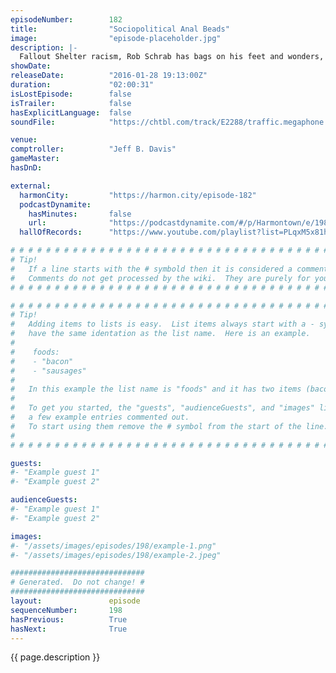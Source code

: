```yaml
---
episodeNumber:        182
title:                "Sociopolitical Anal Beads"
image:                "episode-placeholder.jpg"
description: |-
  Fallout Shelter racism, Rob Schrab has bags on his feet and wonders, how come we haven't gone down? harmontown.com/live
showDate:             
releaseDate:          "2016-01-28 19:13:00Z"
duration:             "02:00:31"
isLostEpisode:        false
isTrailer:            false
hasExplicitLanguage:  false
soundFile:            "https://chtbl.com/track/E2288/traffic.megaphone.fm/STA4403673610.mp3?updated=1560551812"

venue:                
comptroller:          "Jeff B. Davis"
gameMaster:           
hasDnD:               

external:
  harmonCity:         "https://harmon.city/episode-182"
  podcastDynamite:
    hasMinutes:       false
    url:              "https://podcastdynamite.com/#/p/Harmontown/e/198/182"
  hallOfRecords:      "https://www.youtube.com/playlist?list=PLqxM5x81hNObR7nULqIws8v3e5z3gnlLr"

# # # # # # # # # # # # # # # # # # # # # # # # # # # # # # # # # # # # # # # # # # # # #
# Tip!
#   If a line starts with the # symbold then it is considered a comment.
#   Comments do not get processed by the wiki.  They are purely for your information.
# # # # # # # # # # # # # # # # # # # # # # # # # # # # # # # # # # # # # # # # # # # # #

# # # # # # # # # # # # # # # # # # # # # # # # # # # # # # # # # # # # # # # # # # # # #
# Tip!
#   Adding items to lists is easy.  List items always start with a - symbol and have
#   have the same identation as the list name.  Here is an example.
#
#    foods:
#    - "bacon"
#    - "sausages"
#
#   In this example the list name is "foods" and it has two items (bacon, and sausages).
#
#   To get you started, the "guests", "audienceGuests", and "images" lists below have
#   a few example entries commented out.
#   To start using them remove the # symbol from the start of the line.
#
# # # # # # # # # # # # # # # # # # # # # # # # # # # # # # # # # # # # # # # # # # # # #

guests:
#- "Example guest 1"
#- "Example guest 2"

audienceGuests:
#- "Example guest 1"
#- "Example guest 2"

images:
#- "/assets/images/episodes/198/example-1.png"
#- "/assets/images/episodes/198/example-2.jpeg"

##############################
# Generated.  Do not change! #
##############################
layout:               episode
sequenceNumber:       198
hasPrevious:          True
hasNext:              True
---
```


<!-- The episode description will be rendered here -->
{{ page.description }}

<!-- Add your content BELOW here -->
<!-- vvvvvvvvvvvvvvvvvvvvvvvvvvv -->




<!-- ^^^^^^^^^^^^^^^^^^^^^^^^^^^ -->
<!-- Add your content ABOVE here -->

<!-- The episode gallery will be rendered here -->